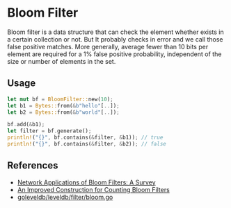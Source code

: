 # Bloom Filter
Bloom filter is a data structure that can check the element whether exists in a certain collection or not. But It probably checks in error and we call those false positive matches. More generally, average fewer than 10 bits per element are required for a 1% false positive probability, independent of the size or number of elements in the set.

## Usage
```rust
let mut bf = BloomFilter::new(10);
let b1 = Bytes::from(&b"hello"[..]);
let b2 = Bytes::from(&b"world"[..]);

bf.add(&b1);
let filter = bf.generate();
println!("{}", bf.contains(&filter, &b1)); // true
println!("{}", bf.contains(&filter, &b2)); // false
```

## References
- [Network Applications of Bloom Filters: A Survey](http://www.eecs.harvard.edu/~michaelm/postscripts/im2005b.pdf)
- [An Improved Construction for Counting Bloom Filters](http://theory.stanford.edu/~rinap/papers/esa2006b.pdf)
- [goleveldb/leveldb/filter/bloom.go](https://github.com/syndtr/goleveldb/blob/master/leveldb/filter/bloom.go)

